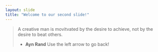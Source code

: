 ```yaml
---
layout: slide
title: "Welcome to our second slide!"
---
```

> A creative man is movitvated by the desire to achieve, not by the desire to beat others.
> - **Ayn Rand**
Use the left arrow to go back!
